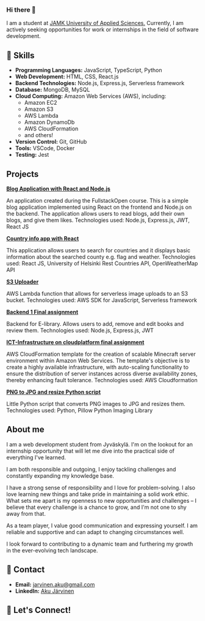 ### Hi there 👋

I am a student at [JAMK University of Applied Sciences.](https://www.jamk.fi/en) Currently, I am actively seeking opportunities for work or internships in the field of software development.

## 🔧 Skills

- **Programming Languages:** JavaScript, TypeScript, Python
- **Web Development:** HTML, CSS, React.js
- **Backend Technologies:** Node.js, Express.js, Serverless framework
- **Database:** MongoDB, MySQL
- **Cloud Computing:** Amazon Web Services (AWS), including:
  - Amazon EC2
  - Amazon S3
  - AWS Lambda
  - Amazon DynamoDb
  - AWS CloudFormation
  - and others!
- **Version Control:** Git, GitHub
- **Tools:** VSCode, Docker
- **Testing:** Jest

## Projects
<div>
  <strong><a href="https://github.com/Akunen/Blog-fullstack/tree/main">Blog Application with React and Node.js</a></strong>
  <p>An application created during the FullstackOpen course. This is a simple blog application implemented using React on the frontend and Node.js on the backend. The application allows users to read blogs, add their own blogs, and give them likes.
  Technologies used: Node.js, Express.js, JWT, React JS</p>
</div>

<div>
  <strong><a href="https://github.com/Akunen/country-info">Country info app with React</a></strong>
  <p>This application allows users to search for countries and it displays basic information about the searched county e.g. flag and weather. Technologies used: React JS, University of Helsinki Rest Countries API, OpenWeatherMap API</p>
</div>


<div>
  <strong><a href="https://github.com/Akunen/aws-s3-uploader/tree/main">S3 Uploader</a></strong>
  <p>AWS Lambda function that allows for serverless image uploads to an S3 bucket.
  Technologies used: AWS SDK for JavaScript, Serverless framework</p>
</div>

<div>
  <strong><a href="https://github.com/Akunen/Backend-1-final">Backend 1 Final assignment</a></strong>
  <p>Backend for E-library. Allows users to add, remove and edit books and review them. 
  Technologies used: Node.js, Express.js, JWT</p>
</div>

<div>
  <strong><a href="https://github.com/Akunen/ICT-Infrastructure-AWS">ICT-Infrastructure on cloudplatform final assignment</a></strong>
  <p>AWS CloudFormation template for the creation of scalable Minecraft server environment within Amazon Web Services. The template's objective is to create a highly available infrastructure, with auto-scaling functionality to ensure the distribution of server instances across diverse availability zones, thereby enhancing fault tolerance.
  Technologies used: AWS Cloudformation</p>
</div>

<div>
  <strong><a href="https://github.com/Akunen/python-image-script">PNG to JPG and resize Python script</a></strong>
  <p> Little Python script that converts PNG images to JPG and resizes them.
  Technologies used: Python, Pillow Python Imaging Library</p>
</div>

## About me

I am a web development student from Jyväskylä. I'm on the lookout for an internship opportunity that will let me dive into the practical side of everything I've learned. 

I am both responsible and outgoing, I enjoy tackling challenges and constantly expanding my knowledge base.

I have a strong sense of responsibility and I love for problem-solving. I also love learning new things and take pride in maintaining a solid work ethic. What sets me apart is my openness to new opportunities and challenges – I believe that every challenge is a chance to grow, and I'm not one to shy away from that.

As a team player, I value good communication and expressing yourself. I am reliable and supportive and can adapt to changing circumstances well.

I look forward to contributing to a dynamic team and furthering my growth in the ever-evolving tech landscape.

## 📧 Contact

- **Email:** jarvinen.aku@gmail.com
- **LinkedIn:** [Aku Järvinen](https://www.linkedin.com/in/aku-j%C3%A4rvinen-23538a1b7/)

## 🤝 Let's Connect!
